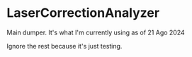 # LaserCorrectionAnalyzer

Main dumper. It's what I'm currently using as of 21 Ago 2024

Ignore the rest because it's just testing.
